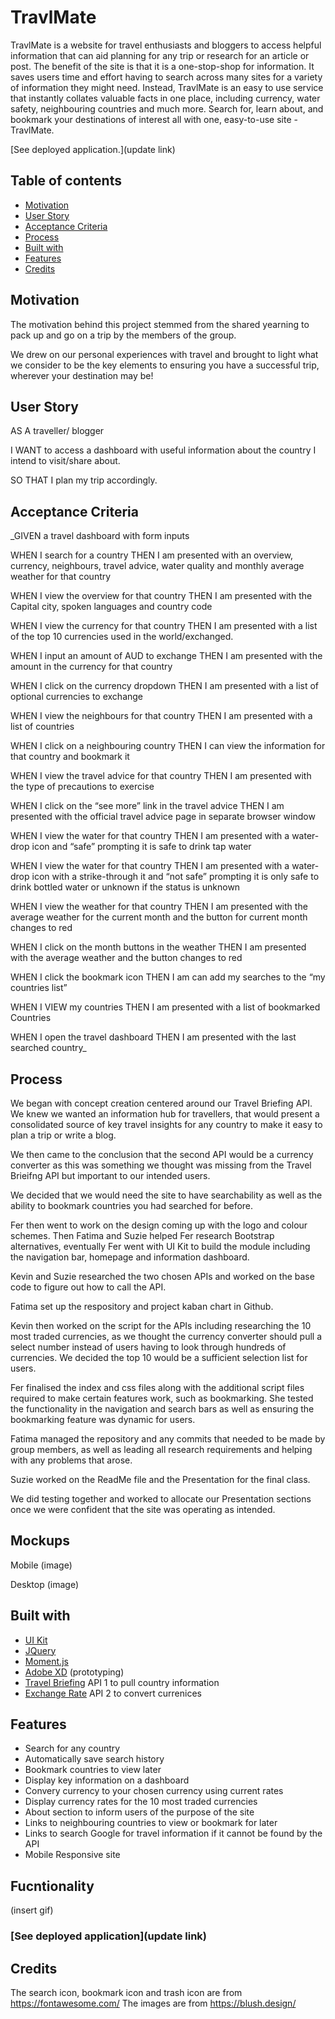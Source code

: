 # TravlMate
TravlMate is a website for travel enthusiasts and bloggers to access helpful information that can aid planning for any trip or research for an article or post. 
The benefit of the site is that it is a one-stop-shop for information. It saves users time and effort having to search across many sites for a variety of information they might need. Instead, TravlMate is an easy to use service that instantly collates valuable facts in one place, including currency, water safety, neighbouring countries and much more.
Search for, learn about, and bookmark your destinations of interest all with one, easy-to-use site -  TravlMate. 


[See deployed application.](update link)

## Table of contents
  - [Motivation](#motivation)
  - [User Story](#userstory)
  - [Acceptance Criteria](#acceptancecriteria)
  - [Process](#process)
  - [Built with](#built-with)
  - [Features](#features)
  - [Credits](#credits)

## Motivation
The motivation behind this project stemmed from the shared yearning to pack up and go on a trip by the members of the group. 

We drew on our personal experiences with travel and brought to light what we consider to be the key elements to ensuring you have a successful trip, wherever your destination may be!

## User Story
AS A traveller/ blogger 

I WANT to access a dashboard with useful information about the country I intend to visit/share about.

SO THAT I plan my trip accordingly.

## Acceptance Criteria
_GIVEN a travel dashboard with form inputs 

WHEN I search for a country 
THEN I am presented with an overview, currency, neighbours, travel advice, water quality and monthly average weather for that country

WHEN I view the overview for that country
THEN I am presented with the Capital city, spoken languages and country code

WHEN I view the currency for that country
THEN I am presented with a list of the top 10 currencies used in the world/exchanged. 

WHEN I input an amount of AUD to exchange 
THEN I am presented with the amount in the currency for that country 

WHEN I click on the currency dropdown
THEN I am presented with a list of optional currencies to exchange

WHEN I view the neighbours for that country 
THEN I am presented with a list of countries

WHEN I click on a neighbouring country
THEN I can view the information for that country and bookmark it 

WHEN I view the travel advice for that country 
THEN I am presented with the type of precautions to exercise 

WHEN I click on the “see more” link in the travel advice 
THEN I am presented with the official travel advice page in separate browser window

WHEN I view the water for that country 
THEN I am presented with a water-drop icon and “safe” prompting it is safe to drink tap water

WHEN I view the water for that country 
THEN I am presented with a water-drop icon with a strike-through it and “not safe” prompting it is only safe to drink bottled water or unknown if the status is unknown

WHEN I view the weather for that country 
THEN I am presented with the average weather for the current month and the button for current month changes to red

WHEN I click on the month buttons in the weather 
THEN I am presented with the average weather and the button changes to red 

WHEN I click the bookmark icon 
THEN I am can add my searches to the “my countries list”

WHEN I VIEW my countries 
THEN I am presented with a list of bookmarked Countries 

WHEN I open the travel dashboard 
THEN I am presented with the last searched country_


## Process
We began with concept creation centered around our Travel Briefing API. We knew we wanted an information hub for travellers, that would present a consolidated source of key travel insights for any country to make it easy to plan a trip or write a blog. 

We then came to the conclusion that the second API would be a currency converter as this was something we thought was missing from the Travel Brieifng API but important to our intended users.

We decided that we would need the site to have searchability as well as the ability to bookmark countries you had searched for before.

Fer then went to work on the design coming up with the logo and colour schemes. Then Fatima and Suzie helped Fer research Bootstrap alternatives, eventually Fer went with UI Kit to build the module including the navigation bar, homepage and information dashboard. 

Kevin and Suzie researched the two chosen APIs and worked on the base code to figure out how to call the API. 

Fatima set up the respository and project kaban chart in Github. 

Kevin then worked on the script for the APIs including researching the 10 most traded currencies, as we thought the currency converter should pull a select number instead of users having to look through hundreds of currencies. We decided the top 10 would be a sufficient selection list for users.

Fer finalised the index and css files along with the additional script files required to make certain features work, such as bookmarking. She tested the functionality in the navigation and search bars as well as ensuring the bookmarking feature was dynamic for users.

Fatima managed the repository and any commits that needed to be made by group members, as well as leading all research requirements and helping with any problems that arose.

Suzie worked on the ReadMe file and the Presentation for the final class.

We did testing together and worked to allocate our Presentation sections once we were confident that the site was operating as intended.

## Mockups
Mobile
(image)

Desktop 
(image)

## Built with
- [UI Kit](https://getbootstrap.com/)
- [JQuery](https://jquery.com/)
- [Moment.js](https://momentjs.com/)
- [Adobe XD](https://www.adobe.com/au/products/xd.html) (prototyping)
- [Travel Briefing](https://travelbriefing.org/api) API 1 to pull country information
- [Exchange Rate](https://ratesapi.io/) API 2 to convert currenices

## Features
- Search for any country 
- Automatically save search history 
- Bookmark countries to view later
- Display key information on a dashboard
- Convery currency to your chosen currency using current rates
- Display currency rates for the 10 most traded currencies
- About section to inform users of the purpose of the site
- Links to neighbouring countries to view or bookmark for later
- Links to search Google for travel information if it cannot be found by the API
- Mobile Responsive site


## Fucntionality
(insert gif)

### [See deployed application](update link)

## Credits
The search icon, bookmark icon and trash icon are from https://fontawesome.com/
The images are from https://blush.design/